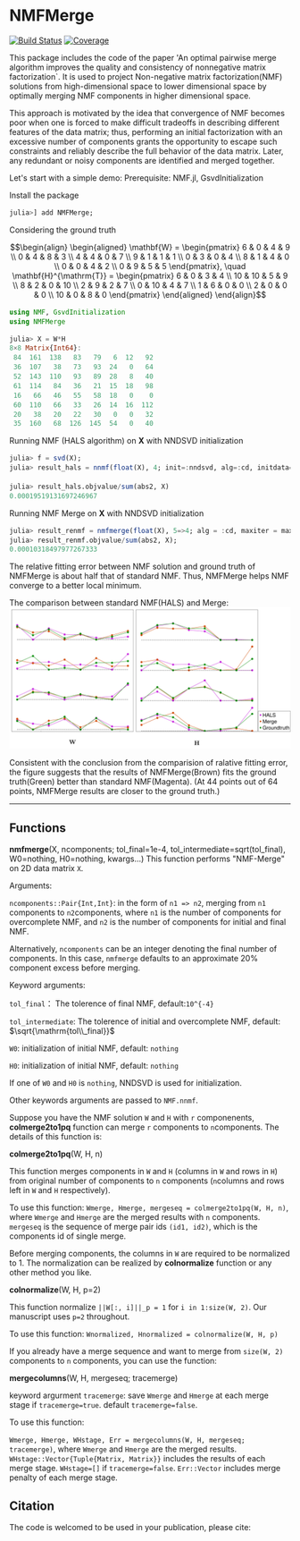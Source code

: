 # NMFMerge

<!-- [![Stable](https://img.shields.io/badge/docs-stable-blue.svg)](https://HolyLab.github.io/NMFMerge.jl/stable/) -->
<!-- [![Dev](https://img.shields.io/badge/docs-dev-blue.svg)](https://HolyLab.github.io/NMFMerge.jl/dev/) -->
[![Build Status](https://github.com/HolyLab/NMFMerge.jl/actions/workflows/CI.yml/badge.svg?branch=main)](https://github.com/HolyLab/NMFMerge.jl/actions/workflows/CI.yml?query=branch%3Amain)
[![Coverage](https://codecov.io/gh/HolyLab/NMFMerge.jl/branch/main/graph/badge.svg)](https://codecov.io/gh/HolyLab/NMFMerge.jl)

This package includes the code of the paper 'An optimal pairwise merge algorithm improves the quality and consistency of nonnegative matrix factorization`. It is used to project Non-negative matrix factorization(NMF) solutions from high-dimensional space to lower dimensional space by optimally merging NMF components in higher dimensional space.

This approach is motivated by the idea that convergence of NMF becomes poor when one is forced to make difficult tradeoffs in describing different features of the data matrix; thus, performing an initial factorization with an excessive number of components grants the opportunity to escape such constraints and reliably describe the full behavior of the data matrix. Later, any redundant or noisy components are identified and merged together.

Let's start with a simple demo:
Prerequisite: NMF.jl, GsvdInitialization

Install the package
```julia
julia>] add NMFMerge;
```

Considering the ground truth

```math
\begin{align} 
        \begin{aligned}
            \mathbf{W} = \begin{pmatrix}
                6 & 0 & 4 & 9 \\
                0 & 4 & 8 & 3 \\
                4 & 4 & 0 & 7 \\
                9 & 1 & 1 & 1 \\
                0 & 3 & 0 & 4 \\
                8 & 1 & 4 & 0 \\
                0 & 0 & 4 & 2 \\
                0 & 9 & 5 & 5 
            \end{pmatrix}, \quad
            \mathbf{H}^{\mathrm{T}} = \begin{pmatrix}
                6 & 0 & 3 & 4 \\
                10 & 10 & 5 & 9 \\
                8 & 2 & 0 & 10 \\
                2 & 9 & 2 & 7 \\
                0 & 10 & 4 & 7 \\
                1 & 6 & 0 & 0 \\
                2 & 0 & 0 & 0 \\
                10 & 0 & 8 & 0
            \end{pmatrix}
        \end{aligned}
    \end{align}
```
```julia
using NMF, GsvdInitialization
using NMFMerge
```

```julia
julia> X = W*H
8×8 Matrix{Int64}:
 84  161  138   83   79   6  12   92
 36  107   38   73   93  24   0   64
 52  143  110   93   89  28   8   40
 61  114   84   36   21  15  18   98
 16   66   46   55   58  18   0    0
 60  110   66   33   26  14  16  112
 20   38   20   22   30   0   0   32
 35  160   68  126  145  54   0   40
```
Running NMF (HALS algorithm) on $\mathbf{X}$ with NNDSVD initialization

```julia
julia> f = svd(X);
julia> result_hals = nnmf(float(X), 4; init=:nndsvd, alg=:cd, initdata=f, maxiter = 10^12, tol = 1e-4);

julia> result_hals.objvalue/sum(abs2, X)
0.00019519131697246967
```

Running NMF Merge on $\mathbf{X}$ with NNDSVD initialization
```julia
julia> result_renmf = nmfmerge(float(X), 5=>4; alg = :cd, maxiter = max_iter);
julia> result_renmf.objvalue/sum(abs2, X);
0.00010318497977267333
```
The relative fitting error between NMF solution and ground truth of NMFMerge is about half that of standard NMF. Thus, NMFMerge helps NMF converge to a better local minimum.


The comparison between standard NMF(HALS) and Merge:
![Sample Figure](images/simulation.png)

Consistent with the conclusion from the comparision of ralative fitting error, the figure suggests that the results of NMFMerge(Brown) fits the ground truth(Green) better than standard NMF(Magenta). (At 44 points out of 64 points, NMFMerge results are closer to the ground truth.)


---------------------------

## Functions

**nmfmerge**(X, ncomponents; tol_final=1e-4, tol_intermediate=sqrt(tol_final), W0=nothing, H0=nothing, kwargs...)
This function performs "NMF-Merge" on 2D data matrix ``X``.

Arguments:

``ncomponents::Pair{Int,Int}``: in the form of ``n1 => n2``, merging from ``n1`` components to ``n2``components, where ``n1`` is the number of components for overcomplete NMF, and ``n2`` is the number of components for initial and final NMF.

Alternatively, ``ncomponents`` can be an integer denoting the final number of components. In this case, ``nmfmerge`` defaults to an approximate 20% component excess before merging.


Keyword arguments:

``tol_final``： The tolerence of final NMF, default:``10^{-4}``

``tol_intermediate``: The tolerence of initial and overcomplete NMF, default: $\sqrt{\mathrm{tol\\_final}}$


``W0``: initialization of initial NMF, default: ``nothing``

``H0``: initialization of initial NMF, default: ``nothing``

If one of ``W0`` and ``H0`` is ``nothing``, NNDSVD is used for initialization.


Other keywords arguments are passed to ``NMF.nnmf``.


Suppose you have the NMF solution ``W`` and ``H`` with ``r`` componenents, **colmerge2to1pq** function can merge ``r`` components to ``n``components. The details of this function is:

**colmerge2to1pq**(W, H, n)

This function merges components in ``W`` and ``H`` (columns in ``W`` and rows in ``H``) from original number of components to ``n`` components (``n``columns and rows left in ``W`` and ``H`` respectively).

To use this function:
`Wmerge, Hmerge, mergeseq = colmerge2to1pq(W, H, n)`, where ``Wmerge`` and ``Hmerge`` are the merged results with ``n`` components. ``mergeseq`` is the sequence of merge pair ids ``(id1, id2)``, which is the components id of single merge.

Before merging components, the columns in ``W`` are required to be normalized to 1. The normalization can be realized by **colnormalize** function or any other method you like.


**colnormalize**(W, H, p=2)


This function normalize ``||W[:, i]||_p = 1`` for ``i in 1:size(W, 2)``. Our manuscript uses ``p=2`` throughout.


To use this function:
`Wnormalized, Hnormalized = colnormalize(W, H, p)`

If you already have a merge sequence and want to merge from ``size(W, 2)`` components to ``n`` components, you can use the function:

**mergecolumns**(W, H, mergeseq; tracemerge)

keyword argurment ``tracemerge``: save ``Wmerge`` and ``Hmerge`` at each merge stage if ``tracemerge=true``. default ``tracemerge=false``.

To use this function:

`Wmerge, Hmerge, WHstage, Err = mergecolumns(W, H, mergeseq; tracemerge)`, where ``Wmerge`` and ``Hmerge`` are the merged results. ``WHstage::Vector{Tuple{Matrix, Matrix}}`` includes the results of each merge stage. ``WHstage=[]`` if ``tracemerge=false``. ``Err::Vector`` includes merge penalty of each merge stage.

## Citation
The code is welcomed to be used in your publication, please cite:



